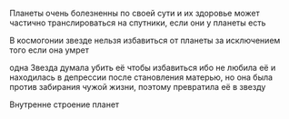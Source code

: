 Планеты очень болезненны по своей сути и их здоровье может частично транслироваться на спутники, если они у планеты есть

В космогонии звезде нельзя избавиться от планеты за исключением того если она умрет

одна Звезда думала убить её чтобы избавиться ибо не любила её и находилась в депрессии после становления матерью, но она была против забирания чужой жизни, поэтому превратила её в звезду

Внутренне строение планет
